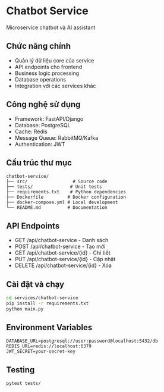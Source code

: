 # Chatbot Service

Microservice chatbot và AI assistant

## Chức năng chính
- Quản lý dữ liệu core của service
- API endpoints cho frontend
- Business logic processing
- Database operations
- Integration với các services khác

## Công nghệ sử dụng
- Framework: FastAPI/Django
- Database: PostgreSQL
- Cache: Redis
- Message Queue: RabbitMQ/Kafka
- Authentication: JWT

## Cấu trúc thư mục
```
chatbot-service/
├── src/                 # Source code
├── tests/              # Unit tests
├── requirements.txt    # Python dependencies
├── Dockerfile         # Docker configuration
├── docker-compose.yml # Local development
└── README.md          # Documentation
```

## API Endpoints
- GET /api/chatbot-service - Danh sách
- POST /api/chatbot-service - Tạo mới
- GET /api/chatbot-service/{id} - Chi tiết
- PUT /api/chatbot-service/{id} - Cập nhật
- DELETE /api/chatbot-service/{id} - Xóa

## Cài đặt và chạy
```bash
cd services/chatbot-service
pip install -r requirements.txt
python main.py
```

## Environment Variables
```env
DATABASE_URL=postgresql://user:password@localhost:5432/db
REDIS_URL=redis://localhost:6379
JWT_SECRET=your-secret-key
```

## Testing
```bash
pytest tests/
```
